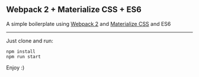 ## Webpack 2 + Materialize CSS + ES6
A simple boilerplate using [Webpack 2](https://webpack.js.org/) and [Materialize CSS](http://materializecss.com) and ES6

----------
Just clone and run:

    npm install
    npm run start

Enjoy :)
